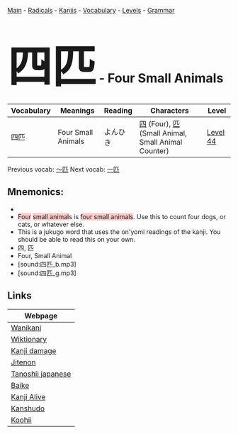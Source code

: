 <style> bigfont {font-size: 100px}</style>
[Main](../README.md) -
[Radicals](../radicals.md) -
[Kanjis](../kanjis.md) -
[Vocabulary](../vocabulary.md) -
[Levels](../levels.md) -
[Grammar](../grammar.md)
# <bigfont> 四匹</bigfont> - Four Small Animals 

| Vocabulary | Meanings | Reading | Characters | Level |
| --- | --- | --- | --- | --- |
| 四匹 | Four Small Animals | よんひき |  [四](../kanjis/四.md) (Four), [匹](../kanjis/匹.md) (Small Animal, Small Animal Counter) | [Level 44](../levels/wk_level44.md) |

Previous vocab: [〜匹](〜匹.md) Next vocab: [一匹](一匹.md) 

## Mnemonics:

* 
* <span style="background-color:#ffcccb"> Four</span> <span style="background-color:#ffcccb"> small animal</span>s is <span style="background-color:#ffcccb"> four small animals</span>. Use this to count four dogs, or cats, or whatever else.
* This is a jukugo word that uses the on'yomi readings of the kanji. You should be able to read this on your own.
* 四, 匹
* Four, Small Animal
* [sound:四匹_b.mp3]
* [sound:四匹_g.mp3]


## Links 

| Webpage |
| --- |
| [Wanikani          ](https://www.wanikani.com/kanji/四匹) |
| [Wiktionary        ](https://en.wiktionary.org/wiki/四匹) |
| [Kanji damage      ](http://www.kanjidamage.com/kanji/search?utf8=✓&q=四匹) |
| [Jitenon           ](https://jitenon.com/kanji/四匹) |
| [Tanoshii japanese ](https://www.tanoshiijapanese.com/dictionary/kanji.cfm?k=四匹) |
| [Baike             ](https://baike.baidu.com/item/四匹) |
| [Kanji Alive       ](https://app.kanjialive.com/四匹) |
| [Kanshudo          ](https://www.kanshudo.com/searchmn?q=四匹) |
| [Koohii            ](https://kanji.koohii.com/study/kanji/四匹) |

